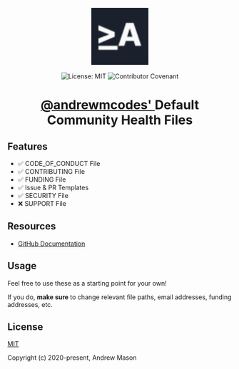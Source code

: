 <p align="center">
  <a href="https://andrewm.codes" target="_blank" rel="noopener noreferrer">
    <img src="https://github.com/andrewmcodes/.github/blob/main/.github/img/logo.svg" width="128" height="128">
  </a>
</p>

<p align="center">
  <img src="https://badgen.net/github/license/andrewmcodes/.github" alt="License: MIT">
  <img src="https://img.shields.io/badge/Contributor%20Covenant-v2.0%20adopted-ff69b4.svg" alt="Contributor Covenant">
</p>

<h1 align="center">
  <a href="https://github.com/andrewmcodes">@andrewmcodes' </a>Default<br />Community Health Files
</h1>

## Features

- ✅ CODE_OF_CONDUCT File
- ✅ CONTRIBUTING File
- ✅ FUNDING File
- ✅ Issue & PR Templates
- ✅ SECURITY File
- ❌ SUPPORT File

## Resources

- [GitHub Documentation](https://docs.github.com/en/free-pro-team@latest/github/building-a-strong-community/creating-a-default-community-health-file)

## Usage

Feel free to use these as a starting point for your own!

If you do, **make sure** to change relevant file paths, email addresses, funding addresses, etc.

## License

[MIT](https://opensource.org/licenses/MIT)

Copyright (c) 2020-present, Andrew Mason
